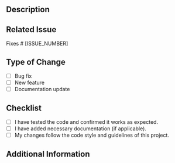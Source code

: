 ## Description

<!-- Please include a summary of the changes and the related issue. -->

## Related Issue

<!-- Please link to the issue here or write "None" if no issue is related. -->

Fixes # [ISSUE_NUMBER]

## Type of Change

<!-- Please delete options that are not relevant. -->

- [ ] Bug fix
- [ ] New feature
- [ ] Documentation update

## Checklist

- [ ] I have tested the code and confirmed it works as expected.
- [ ] I have added necessary documentation (if applicable).
- [ ] My changes follow the code style and guidelines of this project.

## Additional Information

<!-- Add any other context or notes here if needed. -->
